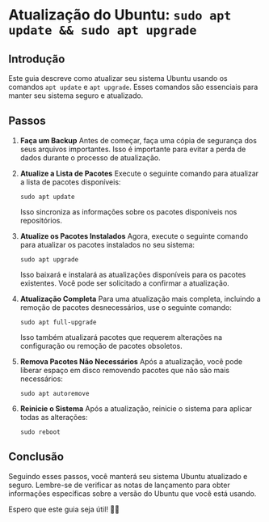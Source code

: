 # Atualização do Ubuntu: `sudo apt update && sudo apt upgrade`

## Introdução
Este guia descreve como atualizar seu sistema Ubuntu usando os comandos `apt update` e `apt upgrade`. Esses comandos são essenciais para manter seu sistema seguro e atualizado.

## Passos

1. **Faça um Backup**
   Antes de começar, faça uma cópia de segurança dos seus arquivos importantes. Isso é importante para evitar a perda de dados durante o processo de atualização.

2. **Atualize a Lista de Pacotes**
   Execute o seguinte comando para atualizar a lista de pacotes disponíveis:

   ```
   sudo apt update
   ```

   Isso sincroniza as informações sobre os pacotes disponíveis nos repositórios.

3. **Atualize os Pacotes Instalados**
   Agora, execute o seguinte comando para atualizar os pacotes instalados no seu sistema:

   ```
   sudo apt upgrade
   ```

   Isso baixará e instalará as atualizações disponíveis para os pacotes existentes. Você pode ser solicitado a confirmar a atualização.

4. **Atualização Completa**
   Para uma atualização mais completa, incluindo a remoção de pacotes desnecessários, use o seguinte comando:

   ```
   sudo apt full-upgrade
   ```

   Isso também atualizará pacotes que requerem alterações na configuração ou remoção de pacotes obsoletos.

5. **Remova Pacotes Não Necessários**
   Após a atualização, você pode liberar espaço em disco removendo pacotes que não são mais necessários:

   ```
   sudo apt autoremove
   ```

6. **Reinicie o Sistema**
   Após a atualização, reinicie o sistema para aplicar todas as alterações:

   ```
   sudo reboot
   ```

## Conclusão
Seguindo esses passos, você manterá seu sistema Ubuntu atualizado e seguro. Lembre-se de verificar as notas de lançamento para obter informações específicas sobre a versão do Ubuntu que você está usando.

Espero que este guia seja útil! 🚀🐧
